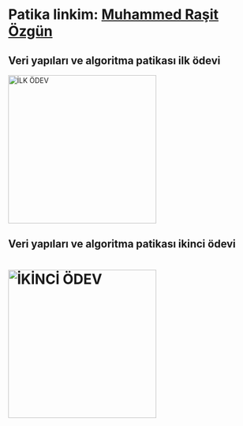 # Patika linkim: [Muhammed Raşit Özgün](https://app.patika.dev/kebabrock)

## Veri yapıları ve algoritma patikası ilk ödevi

<img src="images/ders1" height="auto" width="300"  alt="İLK ÖDEV">

## Veri yapıları ve algoritma patikası ikinci ödevi

# <img src="images/ders2" height="auto" width="300"  alt="İKİNCİ ÖDEV">
